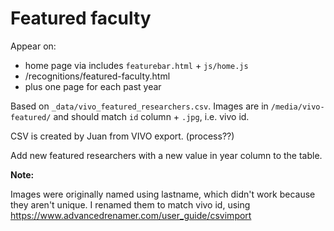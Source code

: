 # Featured faculty

Appear on:

- home page via includes `featurebar.html` + `js/home.js`
- /recognitions/featured-faculty.html 
- plus one page for each past year

Based on `_data/vivo_featured_researchers.csv`.
Images are in `/media/vivo-featured/` and should match `id` column + `.jpg`, i.e. vivo id.

CSV is created by Juan from VIVO export. (process??)

Add new featured researchers with a new value in year column to the table.

**Note:**

Images were originally named using lastname, which didn't work because they aren't unique. 
I renamed them to match vivo id, using https://www.advancedrenamer.com/user_guide/csvimport 
